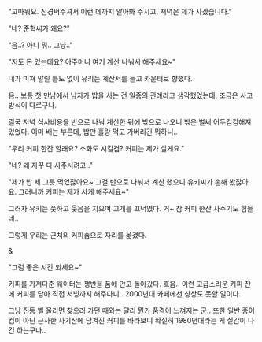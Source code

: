 "고마워요. 신경써주셔서 이런 데까지 알아봐 주시고, 저녁은 제가 사겠습니다."

"네? 준혁씨가 왜요?"

"음..? 아니 뭐.. 그냥.."

"저도 돈 있는데요? 아주머니 여기 계산 나눠서 해주세요~"

내가 미쳐 말릴 틈도 없이 유키는 계산서를 들고 카운터로 향했다.

음.. 보통 첫 만남에서 남자가 밥을 사는 건 일종의 관례라고 생각했었는데, 조금은 사고방식이 다르구나. 

결국 저녁 식사비용을 반으로 나눠 계산한 뒤에 밖으로 나오니 밖은 벌써 어두컴컴해져 있었다. 이미 배는 부른데, 밥만 홀랑 먹고 가버리긴 뭐하니..

"우리 커피 한잔 할래요? 소화도 시킬겸? 커피는 제가 살게요."

"네? 왜 자꾸 다 사주시려고.."

"제가 밥 세 그릇 먹었잖아요~ 그걸 반으로 나눠서 계산 했으니 유키씨가 손해 봤잖아요. 그러니까 커피는 제가 사게 해주세요~"

그러자 유키는 풋하고 웃음을 지으며 고개를 끄덕였다. 거~ 참 커피 한잔 사주기도 힘들네..

그렇게 우리는 근처의 커피숍으로 자리를 옮겼다. 

&

"그럼 좋은 시간 되세요~"

커피를 가져다준 웨이터는 쟁반을 품에 안고 돌아갔다. 흐음.. 이런 고급스러운 커피 잔에 커피를 담아 직접 서빙까지 해주다니.. 2000년대 카페에선 상상도 못할 일이다.

그냥 진동 벨 울리면 찾으러 가던 때와는 달리 뭔가 품격이 느껴지는 군.. 또한 일반 종이컵이 아닌 근사한 사기잔에 담겨진 커피를 바라보니 확실히 1980년대라는 게 실감이 나긴 하는구나..